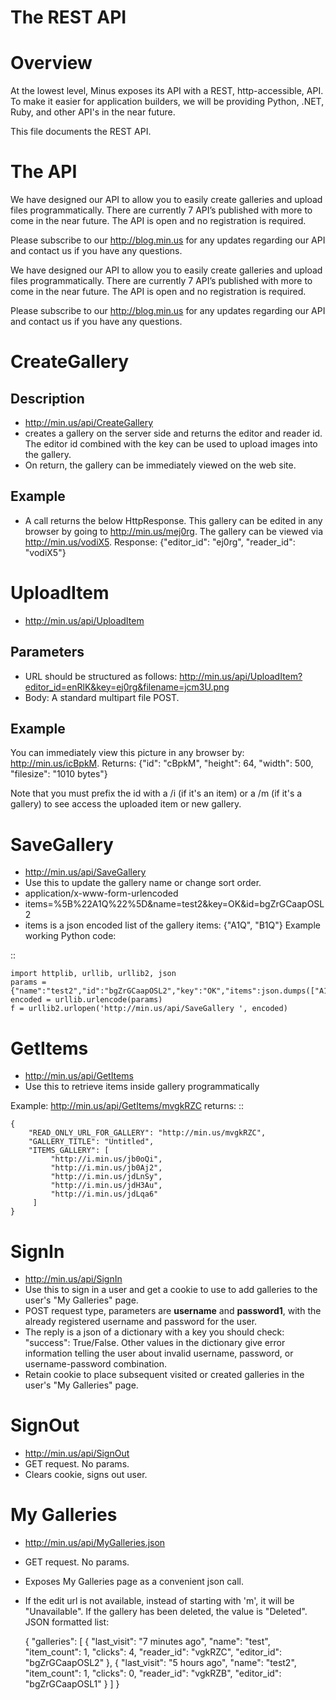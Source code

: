 The REST API
============

Overview
========
At the lowest level, Minus exposes its API with a REST, http-accessible, API. To make it easier for application builders, we will be providing Python, .NET, Ruby, and other API's in the near future.

This file documents the REST API.

The API
=======
We have designed our API to allow you to easily create galleries and upload files programmatically. There are currently 7 API’s published with more to come in the near future. The API is open and no registration is required.

Please subscribe to our http://blog.min.us for any updates regarding our API and contact us if you have any questions.

We have designed our API to allow you to easily create galleries and upload files programmatically. There are currently 7 API’s published with more to come in the near future. The API is open and no registration is required.

Please subscribe to our http://blog.min.us for any updates regarding our API and contact us if you have any questions.

CreateGallery
====================

Description
----------------
* http://min.us/api/CreateGallery
* creates a gallery on the server side and returns the editor and reader id. The editor id combined with the key can be used to upload images into the gallery. 
* On return, the gallery can be immediately viewed on the web site.

Example
-------------
* A call returns the below HttpResponse. This gallery can be edited in any browser by going to http://min.us/mej0rg. The gallery can be viewed via http://min.us/vodiX5. Response: {"editor_id": "ej0rg", "reader_id": "vodiX5"}

UploadItem
===================

* http://min.us/api/UploadItem

Parameters
--------------
* URL should be structured as follows: http://min.us/api/UploadItem?editor_id=enRlK&key=ej0rg&filename=jcm3U.png
* Body: A standard multipart file POST.

Example
----------
You can immediately view this picture in any browser by: http://min.us/icBpkM. Returns: {"id": "cBpkM", "height": 64, "width": 500, "filesize": "1010 bytes"}

Note that you must prefix the id with a /i (if it's an item) or a /m (if it's a gallery) to see access the uploaded item or new gallery.

SaveGallery
===========
* http://min.us/api/SaveGallery
* Use this to update the gallery name or change sort order.
* application/x-www-form-urlencoded
* items=%5B%22A1Q%22%5D&name=test2&key=OK&id=bgZrGCaapOSL2
* items is a json encoded list of the gallery items: {"A1Q", "B1Q"}
Example working Python code:

::

    import httplib, urllib, urllib2, json
    params = {"name":"test2","id":"bgZrGCaapOSL2","key":"OK","items":json.dumps(["A1Q"])}
    encoded = urllib.urlencode(params)
    f = urllib2.urlopen('http://min.us/api/SaveGallery ', encoded)

GetItems
============
* http://min.us/api/GetItems
* Use this to retrieve items inside gallery programmatically

Example: http://min.us/api/GetItems/mvgkRZC returns: 
::

    {
        "READ_ONLY_URL_FOR_GALLERY": "http://min.us/mvgkRZC", 
        "GALLERY_TITLE": "Untitled", 
        "ITEMS_GALLERY": [
             "http://i.min.us/jb0oQi", 
             "http://i.min.us/jb0Aj2", 
             "http://i.min.us/jdLnSy", 
             "http://i.min.us/jdH3Au", 
             "http://i.min.us/jdLqa6"
         ]
    }

SignIn
============
* http://min.us/api/SignIn
* Use this to sign in a user and get a cookie to use to add galleries to the user's "My Galleries" page.
* POST request type, parameters are **username** and **password1**, with the already registered username and password for the user.
* The reply is a json of a dictionary with a key you should check: "success": True/False. Other values in the dictionary give error information telling the user about invalid username, password, or username-password combination.
* Retain cookie to place subsequent visited or created galleries in the user's "My Galleries" page.

SignOut
============
* http://min.us/api/SignOut
* GET request. No params.
* Clears cookie, signs out user.

My Galleries
============
* http://min.us/api/MyGalleries.json
* GET request. No params.
* Exposes My Galleries page as a convenient json call.
* If the edit url is not available, instead of starting with 'm', it will be "Unavailable". If the gallery has been deleted, the value is "Deleted". 
JSON formatted list:

	{
		"galleries": [
		{ "last_visit": "7 minutes ago", "name": "test", "item_count": 1, "clicks": 4, "reader_id": "vgkRZC", "editor_id": "bgZrGCaapOSL2" },
		{ "last_visit": "5 hours ago", "name": "test2", "item_count": 1, "clicks": 0, "reader_id": "vgkRZB", "editor_id": "bgZrGCaapOSL1" } 
		]
	}
	



